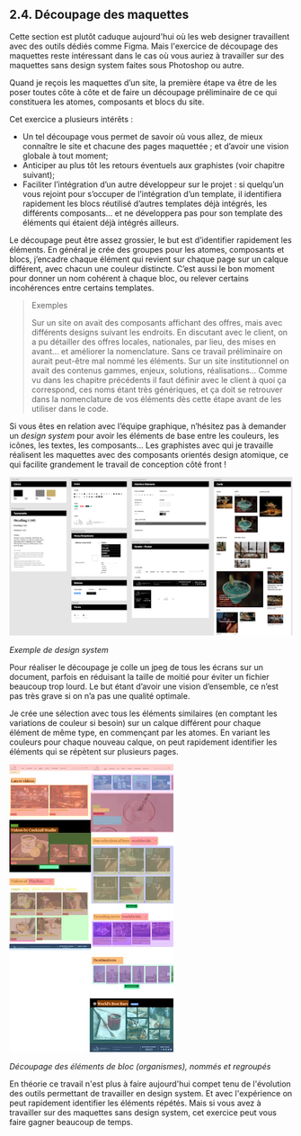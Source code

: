 ## 2.4. Découpage des maquettes

Cette section est plutôt caduque aujourd'hui où les web designer travaillent avec des outils dédiés comme Figma. Mais l'exercice de découpage des maquettes reste intéressant dans le cas où vous auriez à travailler sur des maquettes sans design system faites sous Photoshop ou autre.

Quand je reçois les maquettes d’un site, la première étape va être de les poser toutes côte à côte et de faire un découpage préliminaire de ce qui constituera les atomes, composants et blocs du site.

Cet exercice a plusieurs intérêts :

- Un tel découpage vous permet de savoir où vous allez, de mieux connaître le site et chacune des pages maquettée ; et d’avoir une vision globale à tout moment;
- Anticiper au plus tôt les retours éventuels aux graphistes (voir chapitre suivant);
- Faciliter l’intégration d’un autre développeur sur le projet : si quelqu’un vous rejoint pour s’occuper de l’intégration d’un template, il identifiera rapidement les blocs réutilisé d’autres templates déjà intégrés, les différents composants… et ne développera pas pour son template des éléments qui étaient déjà intégrés ailleurs.

Le découpage peut être assez grossier, le but est d’identifier rapidement les éléments. En général je crée des groupes pour les atomes, composants et blocs, j’encadre chaque élément qui revient sur chaque page sur un calque différent, avec chacun une couleur distincte. C’est aussi le bon moment pour donner un nom cohérent à chaque bloc, ou relever certains incohérences entre certains templates.

> Exemples
>
> Sur un site on avait des composants affichant des offres, mais avec différents designs suivant les endroits. En discutant avec le client, on a pu détailler des offres locales, nationales, par lieu, des mises en avant… et améliorer la nomenclature. Sans ce travail préliminaire on aurait peut-être mal nommé les éléments.
> Sur un site institutionnel on avait des contenus gammes, enjeux, solutions, réalisations… Comme vu dans les chapitre précédents il faut définir avec le client à quoi ça correspond, ces noms étant très génériques, et ça doit se retrouver dans la nomenclature de vos éléments dès cette étape avant de les utiliser dans le code.

Si vous êtes en relation avec l’équipe graphique, n’hésitez pas à demander un _design system_ pour avoir les éléments de base entre les couleurs, les icônes, les textes, les composants… Les graphistes avec qui je travaille réalisent les maquettes avec des composants orientés design atomique, ce qui facilite grandement le travail de conception côté front !

![](../images/design-system.png)

_Exemple de design system_

Pour réaliser le découpage je colle un jpeg de tous les écrans sur un document, parfois en réduisant la taille de moitié pour éviter un fichier beaucoup trop lourd. Le but étant d’avoir une vision d’ensemble, ce n’est pas très grave si on n’a pas une qualité optimale.

Je crée une sélection avec tous les éléments similaires (en comptant les variations de couleur si besoin) sur un calque différent pour chaque élément de même type, en commençant par les atomes. En variant les couleurs pour chaque nouveau calque, on peut rapidement identifier les éléments qui se répètent sur plusieurs pages.

![](../images/decoupage-maquettes.jpg)

_Découpage des éléments de bloc (organismes), nommés et regroupés_

En théorie ce travail n'est plus à faire aujourd'hui compet tenu de l'évolution des outils permettant de travailler en design system. Et avec l'expérience on peut rapidement identifier les éléments répétés. Mais si vous avez à travailler sur des maquettes sans design system, cet exercice peut vous faire gagner beaucoup de temps.
